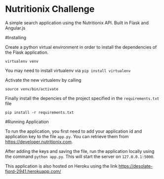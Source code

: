 Nutritionix Challenge
=====================

A simple search application using the Nutritionix API. Built in Flask and Angular.js

#Installing

Create a python virtual environment in order to install the dependencies of the Flask application.

`virtualenv venv`

You may need to install virtualenv via `pip install virtualenv`

Activate the new virtualenv by calling

`source venv/bin/activate`

Finally install the depencies of the project specified in the `requirements.txt` file

`pip install -r requirements.txt`


#Running Application

To run the application, you first need to add your application id and application key to the file `app.py`. You can retrieve them from https://developer.nutritionix.com.

After adding the keys and saving the file, run the application locally using the command `python app.py`. This will start the server on `127.0.0.1:5000`. 

This application is also hosted on Heroku using the link https://desolate-fjord-2941.herokuapp.com/
